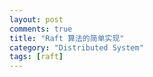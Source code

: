```yaml
---
layout: post
comments: true
title: "Raft 算法的简单实现"
category: "Distributed System"
tags: [raft]
---
```





